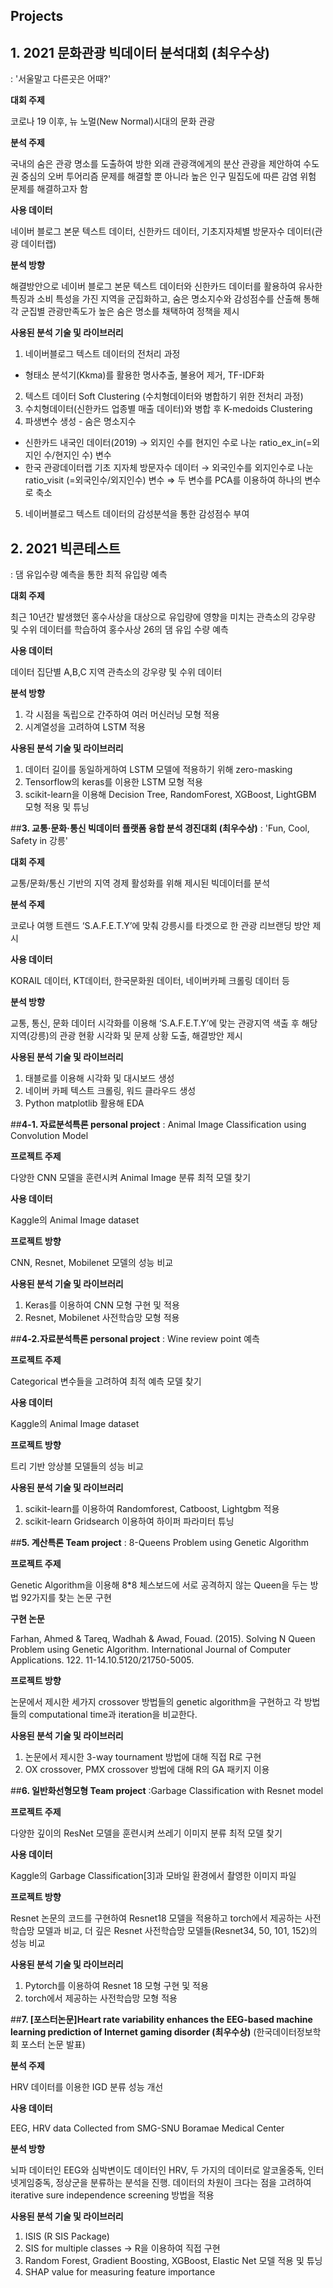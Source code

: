 ## Projects
## **1. 2021 문화관광 빅데이터 분석대회 (최우수상)** 
: '서울말고 다른곳은 어때?'

 **대회 주제** 
 
코로나 19 이후, 뉴 노멀(New Normal)시대의 문화 관광

**분석 주제** 

국내의 숨은 관광 명소를 도출하여 방한 외래 관광객에게의 분산 관광을 제안하여 수도권 중심의 오버 투어리즘 문제를 해결할 뿐 아니라 높은 인구 밀집도에 따른 감염 위험 문제를 해결하고자 함

**사용 데이터**

네이버 블로그 본문 텍스트 데이터, 신한카드 데이터, 기초지자체별 방문자수 데이터(관광 데이터랩)

**분석 방향**  

해결방안으로 네이버 블로그 본문 텍스트 데이터와 신한카드 데이터를 활용하여 유사한 특징과 소비 특성을 가진 지역을 군집화하고, 숨은 명소지수와 감성점수를 산출해 통해 각 군집별 관광만족도가 높은 숨은 명소를 채택하여 정책을 제시

**사용된 분석 기술 및 라이브러리**

1) 네이버블로그 텍스트 데이터의 전처리 과정
- 형태소 분석기(Kkma)를 활용한 명사추출, 불용어 제거, TF-IDF화 
2) 텍스트 데이터 Soft Clustering (수치형데이터와 병합하기 위한 전처리 과정)
3) 수치형데이터(신한카드 업종별 매출 데이터)와 병합 후 K-medoids Clustering
4) 파생변수 생성 - 숨은 명소지수
- 신한카드 내국인 데이터(2019) → 외지인 수를 현지인 수로 나눈 ratio_ex_in(=외지인 수/현지인 수) 변수
- 한국 관광데이터랩 기초 지자체 방문자수 데이터 → 외국인수를 외지인수로 나눈 ratio_visit (=외국인수/외지인수) 변수
    ⇒ 두 변수를 PCA를 이용하여 하나의 변수로 축소 
5) 네이버블로그 텍스트 데이터의 감성분석을 통한 감성점수 부여



## **2. 2021 빅콘테스트**
: 댐 유입수량 예측을 통한 최적 유입량 예측

**대회 주제** 

최근 10년간 발생했던 홍수사상을 대상으로 유입량에 영향을 미치는 관측소의 강우량 및 수위 데이터를 학습하여 홍수사상 26의 댐 유입 수량 예측

**사용 데이터**

데이터 집단별 A,B,C 지역 관측소의 강우량 및 수위 데이터

**분석 방향**  

1) 각 시점을 독립으로 간주하여 여러 머신러닝 모형 적용 
2) 시계열성을 고려하여 LSTM 적용  

**사용된 분석 기술 및 라이브러리**

1) 데이터 길이를 동일하게하여 LSTM 모델에 적용하기 위해 zero-masking
2) Tensorflow의 keras를 이용한 LSTM 모형 적용
3) scikit-learn을 이용해 Decision Tree, RandomForest, XGBoost, LightGBM 모형 적용 및 튜닝



##**3. 교통·문화·통신 빅데이터 플랫폼 융합 분석 경진대회 (최우수상)**
: 'Fun, Cool, Safety in 강릉'

**대회 주제** 

교통/문화/통신 기반의 지역 경제 활성화를 위해 제시된 빅데이터를 분석

**분석 주제** 

코로나 여행 트렌드 ‘S.A.F.E.T.Y’에 맞춰 강릉시를 타겟으로 한 관광 리브랜딩 방안 제시

**사용 데이터**

KORAIL 데이터, KT데이터, 한국문화원 데이터, 네이버카페 크롤링 데이터 등

**분석 방향**  

교통, 통신, 문화 데이터 시각화를 이용해 ‘S.A.F.E.T.Y’에 맞는 관광지역 색출 후 해당 지역(강릉)의 관광 현황 시각화 및 문제 상황 도출, 해결방안 제시

**사용된 분석 기술 및 라이브러리**
1) 태블로를 이용해 시각화 및 대시보드 생성
2) 네이버 카페 텍스트 크롤링, 워드 클라우드 생성
3) Python matplotlib 활용해 EDA



##**4-1. 자료분석특론 personal project** 
: Animal Image Classification using Convolution Model

**프로젝트 주제** 

다양한 CNN 모델을 훈련시켜 Animal Image 분류 최적 모델 찾기

**사용 데이터**

Kaggle의 Animal Image dataset

**프로젝트 방향**  

CNN, Resnet, Mobilenet 모델의 성능 비교

**사용된 분석 기술 및 라이브러리**

1) Keras를 이용하여 CNN 모형 구현 및 적용
2) Resnet, Mobilenet 사전학습망 모형 적용


##**4-2.자료분석특론 personal project** 
: Wine review point 예측

**프로젝트 주제** 

Categorical 변수들을 고려하여 최적 예측 모델 찾기

**사용 데이터**

Kaggle의 Animal Image dataset

**프로젝트 방향**  

트리 기반 앙상블 모델들의 성능 비교

**사용된 분석 기술 및 라이브러리**

1) scikit-learn를 이용하여 Randomforest, Catboost, Lightgbm 적용
2) scikit-learn Gridsearch 이용하여 하이퍼 파라미터 튜닝



##**5. 계산특론 Team project**
: 8-Queens Problem using Genetic Algorithm

**프로젝트 주제** 

Genetic Algorithm을 이용해 8*8 체스보드에 서로 공격하지 않는 Queen을 두는 방법 92가지를 찾는 논문 구현

**구현 논문**

Farhan, Ahmed & Tareq, Wadhah & Awad, Fouad. (2015). Solving N Queen Problem using
Genetic Algorithm. International Journal of Computer Applications. 122. 11-14.10.5120/21750-5005.

**프로젝트 방향**  

논문에서 제시한 세가지 crossover 방법들의 genetic algorithm을 구현하고 각 방법들의 computational time과 iteration을 비교한다.

**사용된 분석 기술 및 라이브러리**

1) 논문에서 제시한 3-way tournament 방법에 대해 직접 R로 구현
2) OX crossover, PMX crossover 방법에 대해 R의 GA 패키지 이용



##**6. 일반화선형모형 Team project**
:Garbage Classification with Resnet model

**프로젝트 주제** 

다양한 깊이의 ResNet 모델을 훈련시켜 쓰레기 이미지 분류 최적 모델 찾기

**사용 데이터**

Kaggle의 Garbage Classification[3]과 모바일 환경에서 촬영한 이미지 파일

**프로젝트 방향**  

Resnet 논문의 코드를 구현하여 Resnet18 모델을 적용하고 torch에서 제공하는 사전학습망 모델과 비교, 더 깊은 Resnet 사전학습망 모델들(Resnet34, 50, 101, 152)의 성능 비교

**사용된 분석 기술 및 라이브러리**

1) Pytorch를 이용하여 Resnet 18 모형 구현 및 적용
2) torch에서 제공하는 사전학습망 모형 적용



##**7. [포스터논문]Heart rate variability enhances the EEG-based machine learning prediction of Internet gaming disorder (최우수상)**
(한국데이터정보학회 포스터 논문 발표)

**분석 주제** 

HRV 데이터를 이용한 IGD 분류 성능 개선

**사용 데이터**

EEG, HRV data Collected from SMG-SNU Boramae Medical Center

**분석 방향**  

뇌파 데이터인 EEG와 심박변이도 데이터인 HRV, 두 가지의 데이터로 알코올중독, 인터넷게임중독, 정상군을 분류하는 분석을 진행. 데이터의 차원이 크다는 점을 고려하여  iterative sure independence screening 방법을 적용

**사용된 분석 기술 및 라이브러리**

1) ISIS (R SIS Package)
2) SIS for multiple classes → R을 이용하여 직접 구현 
3) Random Forest, Gradient Boosting, XGBoost, Elastic Net 모델 적용 및 튜닝
4) SHAP value for measuring feature importance

